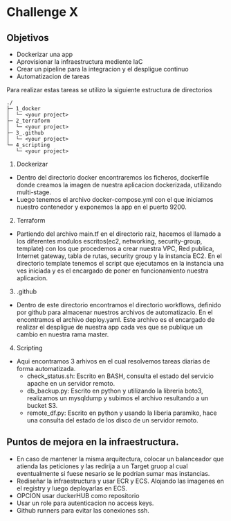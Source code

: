 # Challenge X

## Objetivos

* Dockerizar una app
* Aprovisionar la infraestructura mediente IaC
* Crear un pipeline para la integracion y el despligue continuo
* Automatizacion de tareas

Para realizar estas tareas se utilizo la siguiente estructura de directorios
```
./
├─ 1_docker
│  └─ <your project>
├─ 2_terraform
│  └─ <your project>
├─ 3_.github
│  └─ <your project>
└─ 4_scripting
   └─ <your project>
```

1. Dockerizar
  - Dentro del directorio docker encontraremos los ficheros, dockerfile donde creamos la imagen de nuestra aplicacion dockerizada, utilizando multi-stage.
  - Luego tenemos el archivo docker-compose.yml con el que iniciamos nuestro contenedor y exponemos la app en el puerto 9200.

2. Terraform
  - Partiendo del archivo main.tf en el directorio raiz, hacemos el llamado a los diferentes modulos escritos(ec2, networking, security-group, template) con los que procedemos a crear nuestra VPC, Red publica, Internet gateway, tabla de rutas, security group y la instancia EC2.
  En el directorio template tenemos el script que ejecutamos en la instancia una ves iniciada y es el encargado de poner en funcionamiento nuestra aplicacion.

3. .github
  -  Dentro de este directorio encontramos el directorio workflows, definido por github para almacenar nuestros archivos de automatizacio. En el encontramos el archivo deploy.yaml.
  Este archivo es el encargado de realizar el despligue de nuestra app cada ves que se publique un cambio en nuestra rama master.


4. Scripting
  - Aqui encontramos 3 arhivos en el cual resolvemos tareas diarias de forma automatizada.
    - check_status.sh: Escrito en BASH, consulta el estado del servicio apache en un servidor remoto.
    - db_backup.py: Escrito en python y utilizando la libreria boto3, realizamos un mysqldump y subimos el archivo resultando a un bucket S3.
    - remote_df.py: Escrito en python y usando la liberia paramiko, hace una consulta del estado de los disco de un servidor remoto.



## Puntos de mejora en la infraestructura. 
* En caso de mantener la misma arquitectura, colocar un balanceador que atienda las peticiones y las redirija a un Target gruop al cual eventualmente si fuese nesario se le podrian sumar mas instancias.
* Rediseñar la infraestructura y usar ECR y ECS. Alojando las imagenes en el registry y luego deployarlas en ECS.
* OPCION usar duckerHUB como repositorio
* Usar un role para autenticacion no access keys.
* Github runners para evitar las conexiones ssh.
